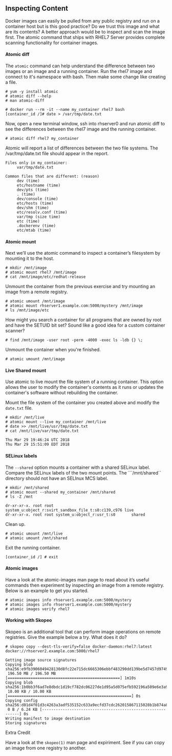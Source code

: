 ## Inspecting Content

Docker images can easily be pulled from any public registry and run on a container host but is this good practice? Do we trust this image and what are its contents? A better approach would be to inspect and scan the image first. The atomic command that ships with RHEL7 Server provides complete scanning functionality for container images.

#### Atomic diff

The ```atomic``` command can help understand the difference between two images or an image and a running container. Run the rhel7 image and connect to it's namespace with bash. Then make some change like creating a file.

~~~shell
# yum -y install atomic
# atomic diff --help
# man atomic-diff

# docker run --rm -it --name my_container rhel7 bash
[container_id /]# date > /var/tmp/date.txt
~~~

Now, open a new terminal window, ssh into rhserver0 and run atomic diff to see the differences between the rhel7 image and the running container. 

~~~shell
# atomic diff rhel7 my_container
~~~

Atomic will report a list of differences between the two file systems. The /var/tmp/date.txt file should appear in the report.

~~~shell
Files only in my_container:
     var/tmp/date.txt

Common files that are different: (reason)
     dev (time)
     etc/hostname (time)
     dev/pts (time)
     . (time)
     dev/console (time)
     etc/hosts (time)
     dev/shm (time)
     etc/resolv.conf (time)
     var/tmp (size time)
     etc (time)
     .dockerenv (time)
     etc/mtab (time)
~~~

#### Atomic mount

Next we’ll use the atomic command to inspect a container’s filesystem by mounting it to the host.

~~~shell
# mkdir /mnt/image
# atomic mount rhel7 /mnt/image
# cat /mnt/image/etc/redhat-release
~~~

Unmount the container from the previous exercise and try mounting an image from a remote registry. 

~~~shell
# atomic umount /mnt/image
# atomic mount rhserver1.example.com:5000/mystery /mnt/image
# ls /mnt/image/etc
~~~

How might you search a container for all programs that are owned by root and have the SETUID bit set? Sound like a good idea for a custom container scanner?
~~~shell
# find /mnt/image -user root -perm -4000 -exec ls -ldb {} \;
~~~
Unmount the container when you're finished.

~~~shell
# atomic umount /mnt/image
~~~

#### Live Shared mount

Use atomic to live mount the file system of a running container. This option allows the user to modify the container's contents as it runs or updates the container's software without rebuilding the container.

Mount the file system of the container you created above and modify the ```date.txt``` file.

~~~shell
# mkdir /mnt/live
# atomic mount --live my_container /mnt/live
# date >> /mnt/live/usr/tmp/date.txt
# cat /mnt/live/var/tmp/date.txt 

Thu Mar 29 19:46:24 UTC 2018
Thu Mar 29 15:51:09 EDT 2018
~~~

#### SELinux labels

The ```--shared``` option mounts a container with a shared SELinux label. Compare the SELinux labels of the two mount points. The ```/mnt/shared`` directory should not have an SELInux MCS label.


~~~shell
# mkdir /mnt/shared
# atomic mount --shared my_container /mnt/shared
# ls -Z /mnt

dr-xr-xr-x. root root system_u:object_r:svirt_sandbox_file_t:s0:c139,c976 live
dr-xr-xr-x. root root system_u:object_r:usr_t:s0       shared

~~~

Clean up.

~~~shell
# atomic umount /mnt/live 
# atomic umount /mnt/shared
~~~

Exit the running container.

~~~shell
[container_id /] # exit
~~~

#### Atomic images

Have a look at the atomic-images man page to read about it’s useful commands then experiment by inspecting an image from a remote registry. Below is an example to get you started.

~~~shell
# atomic images info rhserver1.example.com:5000/mystery
# atomic images info rhserver1.example.com:5000/mystery
# atomic images verify rhel7
~~~

#### Working with Skopeo

Skopeo is an additional tool that can perform image operations on remote registries. Give the example below a try. What does it do? 

~~~shell
# skopeo copy --dest-tls-verify=false docker-daemon:rhel7:latest docker://rhserver2.example.com:5000/rhel7

Getting image source signatures
Copying blob sha256:e9fb3906049428130d8fc22e715dc6665306ebbf483290dd139be5d7457d9749
 196.50 MB / 196.50 MB [=================================================] 1m10s
Copying blob sha256:1b0bb3f6ad7e8dbdc1d19cf782dc06227de1d95a5d075efb592196a509e6e3a9
 10.00 KB / 10.00 KB [======================================================] 0s
Copying config sha256:d01d4f01d3c4263a3adf535152c633a9ecfd37cdc262015867115028b1b874a8
 0 B / 6.24 KB [------------------------------------------------------------] 0s
Writing manifest to image destination
Storing signatures
~~~

Extra Credit

Have a look at the ```skopeo(1)``` man page and expiriment. See if you can copy an image from one registry to another.







